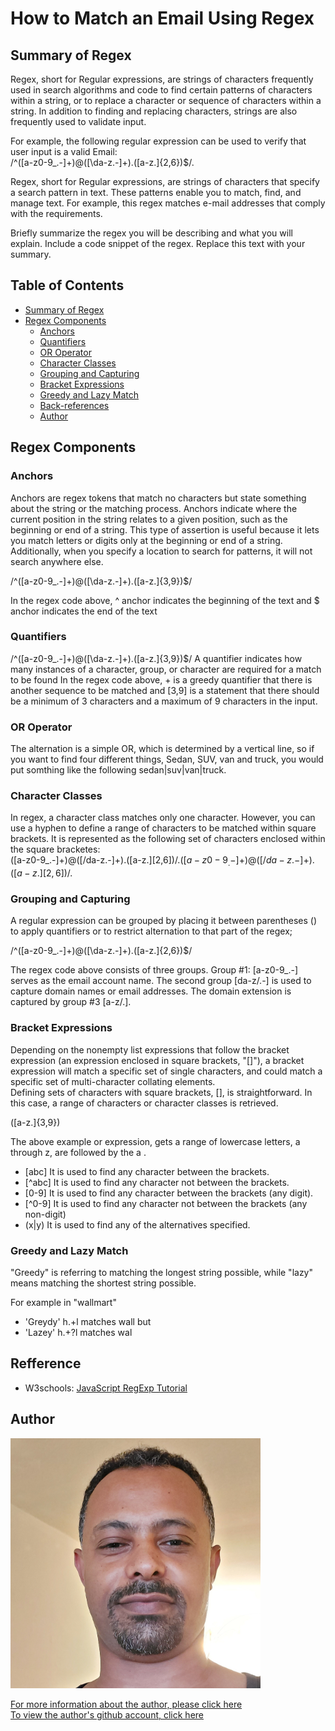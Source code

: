 # How to Match an Email Using Regex

## Summary of Regex

Regex, short for Regular expressions, are strings of characters frequently used in search algorithms and code to find certain patterns of characters within a string, or to replace a character or sequence of characters within a string. In addition to finding and replacing characters, strings are also frequently used to validate input.

For example, the following regular expression can be used to verify that user input is a valid Email:  
/^([a-z0-9_.-]+)@([\da-z.-]+).([a-z.]{2,6})$/.

Regex, short for Regular expressions, are strings of characters that specify a search pattern in text. These patterns enable you to match, find, and manage text. For example, this regex matches e-mail addresses that comply with the requirements.

Briefly summarize the regex you will be describing and what you will explain. Include a code snippet of the regex. Replace this text with your summary.

## Table of Contents

- [Summary of Regex](#summary-of-regex)
- [Regex Components](#regex-components)
  - [Anchors](#anchors)
  - [Quantifiers](#quantifiers)
  - [OR Operator](#or-operator)
  - [Character Classes](#character-classes)
  - [Grouping and Capturing](#grouping-and-capturing)
  - [Bracket Expressions](#bracket-expressions)
  - [Greedy and Lazy Match](#greedy-and-lazy-match)
  - [Back-references](#back-references)
  - [Author](#author)

## Regex Components

### Anchors

Anchors are regex tokens that match no characters but state something about the string or the matching process. Anchors indicate where the current position in the string relates to a given position, such as the beginning or end of a string. This type of assertion is useful because it lets you match letters or digits only at the beginning or end of a string. Additionally, when you specify a location to search for patterns, it will not search anywhere else.

/^([a-z0-9_.-]+)@([\da-z.-]+).([a-z.]{3,9})$/

In the regex code above, ^ anchor indicates the beginning of the text and $ anchor indicates the end of the text

### Quantifiers

/^([a-z0-9_.-]+)@([\da-z.-]+).([a-z.]{3,9})$/
A quantifier indicates how many instances of a character, group, or character are required for a match to be found In the regex code above, + is a greedy quantifier that there is another sequence to be matched and [3,9] is a statement that there should be a minimum of 3 characters and a maximum of 9 characters in the input.

### OR Operator

The alternation is a simple OR, which is determined by a vertical line, so if you want to find four different things, Sedan, SUV, van and truck, you would put somthing like the following sedan|suv|van|truck.

### Character Classes

In regex, a character class matches only one character. However, you can use a hyphen to define a range of characters to be matched within square brackets. It is represented as the following set of characters enclosed within the square bracketes:  
 ([a-z0-9_.-]+)@([/da-z.-]+).([a-z.][2,6])$/. ([a-z0-9_.-]+)@([/da-z.-]+).([a-z.][2,6])$/.

### Grouping and Capturing

A regular expression can be grouped by placing it between parentheses () to apply quantifiers or to restrict alternation to that part of the regex;

/^([a-z0-9_\.-]+)@([\da-z\.-]+).([a-z\.]{2,6})$/

The regex code above consists of three groups. Group #1: [a-z0-9_\.-] serves as the email account name. The second group [da-z/.-] is used to capture domain names or email addresses. The domain extension is captured by group #3 [a-z/.].

### Bracket Expressions

Depending on the nonempty list expressions that follow the bracket expression (an expression enclosed in square brackets, "[]"), a bracket expression will match a specific set of single characters, and could match a specific set of multi-character collating elements.  
Defining sets of characters with square brackets, [], is straightforward. In this case, a range of characters or character classes is retrieved.

([a-z\.]{3,9})

The above example or expression, gets a range of lowercase letters, a through z, are followed by the a .

- [abc] It is used to find any character between the brackets.
- [^abc] It is used to find any character not between the brackets.
- [0-9] It is used to find any character between the brackets (any digit).
- [^0-9] It is used to find any character not between the brackets (any non-digit)
- (x|y) It is used to find any of the alternatives specified.

### Greedy and Lazy Match

"Greedy" is referring to matching the longest string possible, while "lazy" means matching the shortest string possible.

For example in "wallmart"

- 'Greydy' h.+l matches wall but
- 'Lazey' h.+?l matches wal

## Refference

- W3schools: [JavaScript RegExp Tutorial](https://www.w3schools.blog/regexp-javascript-tutorial)

## Author
<img src="my_profile_pic.jpg" width="400">  

[For more information about the author, please click here](https://ghashe.github.io/advanced-css-challenge-professional-portfolio/)  
[To view the author's github account, click here](https://github.com/ghashe)
